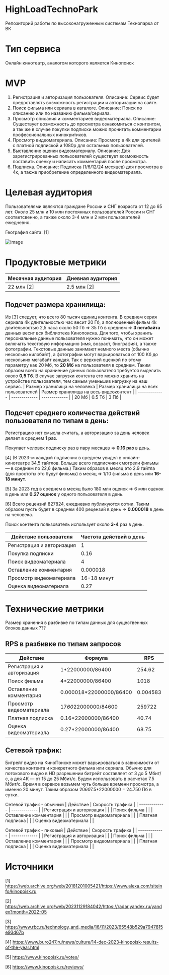# HighLoadTechnoPark
Репозиторий работы по высоконагруженным системам Технопарка от ВК

# Тип сервиса
Онлайн кинотеатр, аналогом которого является Кинопоиск 
# MVP
1) Регистрация и авторизация пользователя.
Описание: Сервис будет предоставлять возможность регистрации и авторизации на сайте.
2) Поиск фильма или сериала в каталоге.
Описание: Поиск по описанию или по названию фильма/сериала.
3) Просмотр описания и комментариев видеоматериала.
Описание: Существует возможность до просмотра ознакомиться с контентом, а так же в случае покупки подписки можно прочитать комментарии профессиональных кинокритиков.
4) Просмотр видеоматериала.
Описание: Просмотр в 4k для зрителей с платной подпиской и 1080p для остальных пользователей.
5) Выставление оценки видеоматериалу.
Описание: Для зарегистрированных пользователей существует возможность поставить оценку и написать комментарий после просмотра.
6) Подписка.
Описание: Подписка (1/6/12/24 месяцев) для просмотра в 4к, а также приобретение определенного видеоматериала.
# Целевая аудитория
Пользователями являются граждане России и СНГ возраста от 12 до 65 лет. Около 25 млн и 10 млн постоянных пользователей России и СНГ соответсвенно, а также около 3-4 млн и 2 млн пользователей ежедневно.


География сайта: [1] 


![image](https://github.com/user-attachments/assets/ebf25d48-de9a-46a1-917a-e1b4e0fcae6f)

# Продуктовые метрики

| Месячная аудитория  | Дневная аудитория |
| ------------- | ------------- | 
| 22 млн [2] | 2.5 млн [2] |


## Подсчет размера хранилища:
Из [3] следует, что всего 80 тысяч единиц контента. В среднем серия сериала 4k длительностью час весит 20 Гб, а полноценный фильм 4k длительностью 2,5 часа около 50 Гб => 35 Гб в среднем => **3 петабайта** данных весит вся библиотека Кинопоиска. Для того, чтобы хранить персональные данные пользователя нужно понимать, что он может включать текстовую информацию (имя, возраст, биография), а также фотографии. Текстовые данные занимают немного места (обычно несколько килобайт), а фотографии могут варьироваться от 100 Кб до нескольких мегабайт каждая. Так с верхней оценкой по этому параметру как 20 Мб, то **20 Мб** на пользователя в среднем. Таким образом всего на храниение данных пользователя требуется выделить около **0,5 Тб**. В случае загрузки контента его можно хранить на устройстве пользователя, тем самым уменьшив нагрузку на наш сервис. 
| Размер хранилища на человека | Размер хранилища на всех пользователей | Размер хранилища на весь видеоконтент | 
| ------------- | ------------- | ------------- |
| 20 Мб | 0.5 Тб | 3 Пб |


## Подсчет среднего количества действий пользователя по типам в день:

Регистрацию нет смысла считать, а авторизацию за день человек делает в среднем **1 раз**.

Покупает человек подписку раз в пару месяцев => **0.16 раз** в день. 

[4] (В 2023-м каждый подписчик в среднем увидел в онлайн-кинотеатре 34,5 тайтлов. Больше всего подписчики смотрели фильмы — в среднем по 22,6 фильма.) Таким образов в месяц это 2.9 тайтла (для простоты это будут фильмы) в месяц => 1/10 фильма в день или **16-18 минут**.

[5] За 2023 год в среднем в месяц было 180 млн оценок => 6 млн оценок в день или **0.27 оценок** у одного пользователя в день.

[6] Всего рецензий 827824, ежедневно публикуются сотни. Таким образом пусть будет в среднем 400 рецензий в день => **0.000018** в день на человека.

Поиск контента пользователь использует около **3-4** раз в день.

| Действие пользователя | Частота действий в день |
| ------------- | ------------- | 
| Регистрация и авторизация | 1 |
| Покупка подписки | 0.16 |
| Поиск видеоматериала | 4 |
| Оставление комментария | 0.000018 |
| Просмотр видеоматериала | 16-18 минут |
| Оценка видеоматериала | 0.27 |


# Технические метрики
Размер хранения в разбивке по типам данных для существенных блоков данных ???

## RPS в разбивке по типам запросов
| Действие  | Формула | RPS |
| ------------- | ------------- | ------------- |
| Регистрация и авторизация  | 1*22000000/86400  | 254.62  |
| Поиск фильма  | 4*22000000/86400  | 1018 |
| Оставление комментария | 0.000018*22000000/86400 | 0.004583 |
| Просмотр видеоматериала  | 17*60*22000000/84600 | 259722 |
| Платная подписка  | 0.16*22000000/86400 | 40.74 |
| Оценка видеоматериала | 0.27*22000000/86400 | 68.75 |

## Сетевой трафик:
Битрейт видео на КиноПоиске может варьироваться в зависимости от качества контента и конкретного фильма или сериала. Обычно для потокового видео в HD разрешении битрейт составляет от 3 до 5 Мбит/с, а для 4K — от 15 до 25 Мбит/с. Будем использовать в расчетах 7.5 Мбит/c. Время в сервисе возьмем чуть больше времени просмотра, а именно 20 минут. Таким образом 20*60*7.5*22000000 = 24.750 Пб в сутки.

Сетевой трафик - обычный
| Действие  | Скорость трафика |
| ------------- | ------------- |
| Регистрация и авторизация  |  | 
| Поиск фильма  |  | 
| Оставление комментария |  |
| Просмотр видеоматериала  |  |
| Платная подписка  | |
| Оценка видеоматериала | |

Сетевой трафик - пиковый
| Действие  | Скорость трафика |
| ------------- | ------------- |
| Регистрация и авторизация  |  | 
| Поиск фильма  |  | 
| Оставление комментария |  |
| Просмотр видеоматериала  |  |
| Платная подписка  | |
| Оценка видеоматериала | |

# Источники 

[1] https://web.archive.org/web/20181201005421/https://www.alexa.com/siteinfo/kinopoisk.ru 

[2]  https://web.archive.org/web/20231129184042/https://radar.yandex.ru/yandex?month=2022-05

[3] https://www.rbc.ru/technology_and_media/16/11/2023/65548b529a7947815e93d67b

[4] https://www.buro247.ru/news/culture/14-dec-2023-kinopoisk-results-of-the-year.html

[5] https://www.kinopoisk.ru/votes/

[6] https://www.kinopoisk.ru/reviews/
